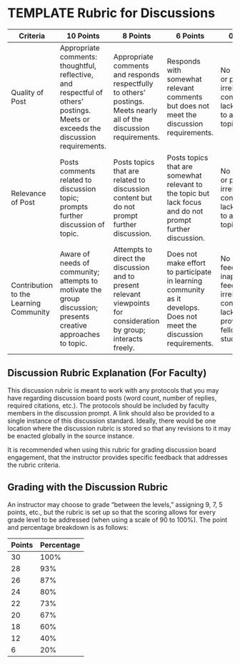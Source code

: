 # TEMPLATE Rubric for Discussions

|Criteria|10 Points|8 Points|6 Points|0 Points|
|---|---|---|---|---|
|Quality of Post|Appropriate comments: thoughtful, reflective, and respectful of others’ postings. Meets or exceeds the discussion requirements.|Appropriate comments and responds respectfully to others’ postings. Meets nearly all of the discussion requirements.|Responds with somewhat relevant comments but does not meet the discussion requirements.|No posting or posting of irrelevant content lacking effort to address topic.|
|Relevance of Post|Posts comments related to discussion topic; prompts further discussion of topic. |Posts topics that are related to discussion content but do not prompt further discussion.|Posts topics that are somewhat relevant to the topic but lack focus and do not prompt further discussion.|No posting or posting of irrelevant content lacking effort to address topic.|
|Contribution to the Learning Community|Aware of needs of community; attempts to motivate the group discussion; presents creative approaches to topic.|Attempts to direct the discussion and to present relevant viewpoints for consideration by group; interacts freely.|Does not make effort to participate in learning community as it develops. Does not meet the discussion requirements.|No feedback, inappropriate feedback, or irrelevant content lacking effort provided to fellow students.|

## Discussion Rubric Explanation (For Faculty)

This discussion rubric is meant to work with any protocols that you may have regarding discussion board posts (word count, number of replies, required citations, etc.). The protocols should be included by faculty members in the discussion prompt. A link should also be provided to a single instance of this discussion standard. Ideally, there would be one location where the discussion rubric is stored so that any revisions to it may be enacted globally in the source instance.

It is recommended when using this rubric for grading discussion board engagement, that the instructor provides specific feedback that addresses the rubric criteria.

## Grading with the Discussion Rubric

An instructor may choose to grade “between the levels,” assigning 9, 7, 5 points, etc., but the rubric is set up so that the scoring allows for every grade level to be addressed (when using a scale of 90 to 100%). The point and percentage breakdown is as follows:

|Points|Percentage|
|---|---|
|30|100%|
|28|93%|
|26|87%|
|24|80%|
|22|73%|
|20|67%|
|18|60%|
|12|40%|
|6|20%|

